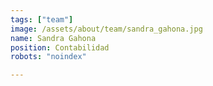 ```yaml
---
tags: ["team"]
image: /assets/about/team/sandra_gahona.jpg
name: Sandra Gahona
position: Contabilidad
robots: "noindex"

---
```


